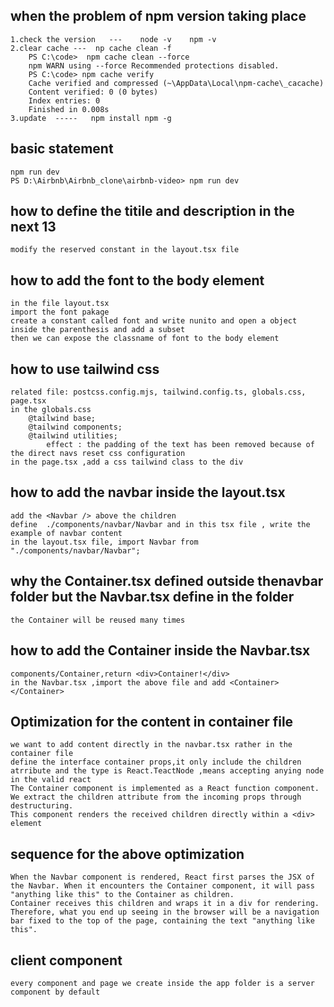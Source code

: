
## when the problem of npm version taking place
    1.check the version   ---    node -v    npm -v
    2.clear cache ---  np cache clean -f   
        PS C:\code>  npm cache clean --force
        npm WARN using --force Recommended protections disabled.
        PS C:\code> npm cache verify
        Cache verified and compressed (~\AppData\Local\npm-cache\_cacache)
        Content verified: 0 (0 bytes)
        Index entries: 0
        Finished in 0.008s
    3.update  -----   npm install npm -g   


## basic statement
    npm run dev 
    PS D:\Airbnb\Airbnb_clone\airbnb-video> npm run dev


## how to define the titile and description in the next 13
    modify the reserved constant in the layout.tsx file 
## how to add the font to the body element 
    in the file layout.tsx
    import the font pakage 
    create a constant called font and write nunito and open a object inside the parenthesis and add a subset
    then we can expose the classname of font to the body element
    

## how to use tailwind css
    related file: postcss.config.mjs, tailwind.config.ts, globals.css, page.tsx
    in the globals.css
        @tailwind base;
        @tailwind components;
        @tailwind utilities;
            effect : the padding of the text has been removed because of the direct navs reset css configuration
    in the page.tsx ,add a css tailwind class to the div


## how to add the navbar inside the layout.tsx
    add the <Navbar /> above the children 
    define  ./components/navbar/Navbar and in this tsx file , write the example of navbar content
    in the layout.tsx file, import Navbar from "./components/navbar/Navbar";

## why the Container.tsx defined outside thenavbar folder but the Navbar.tsx define in the folder
    the Container will be reused many times

## how to add the Container inside the Navbar.tsx
    components/Container,return <div>Container!</div>
    in the Navbar.tsx ,import the above file and add <Container></Container>

## Optimization for the content in container file
    we want to add content directly in the navbar.tsx rather in the container file 
    define the interface container props,it only include the children atrribute and the type is React.TeactNode ,means accepting anying node in the valid react
    The Container component is implemented as a React function component. We extract the children attribute from the incoming props through destructuring.
    This component renders the received children directly within a <div> element

## sequence for the above optimization 
    When the Navbar component is rendered, React first parses the JSX of the Navbar. When it encounters the Container component, it will pass "anything like this" to the Container as children.
    Container receives this children and wraps it in a div for rendering. Therefore, what you end up seeing in the browser will be a navigation bar fixed to the top of the page, containing the text "anything like this".

## client component
    every component and page we create inside the app folder is a server component by default
